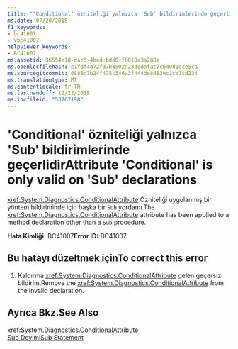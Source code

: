 ```yaml
---
title: "'Conditional' özniteliği yalnızca 'Sub' bildirimlerinde geçerlidir"
ms.date: 07/20/2015
f1_keywords:
- bc41007
- vbc41007
helpviewer_keywords:
- BC41007
ms.assetid: 36554e18-dac6-4bed-bdd0-f0819a3a288e
ms.openlocfilehash: e1fdf4a72f37b4502a23dedafac7c64081ece5ca
ms.sourcegitcommit: 0888d7b24f475c346a3f444de8d83ec1ca7cd234
ms.translationtype: MT
ms.contentlocale: tr-TR
ms.lasthandoff: 12/22/2018
ms.locfileid: "53767198"
---
```

# <a name="attribute-conditional-is-only-valid-on-sub-declarations"></a><span data-ttu-id="2c9ed-102">'Conditional' özniteliği yalnızca 'Sub' bildirimlerinde geçerlidir</span><span class="sxs-lookup"><span data-stu-id="2c9ed-102">Attribute 'Conditional' is only valid on 'Sub' declarations</span></span>
<span data-ttu-id="2c9ed-103"><xref:System.Diagnostics.ConditionalAttribute> Özniteliği uygulanmış bir yöntem bildiriminde için başka bir `Sub` yordamı.</span><span class="sxs-lookup"><span data-stu-id="2c9ed-103">The <xref:System.Diagnostics.ConditionalAttribute> attribute has been applied to a method declaration other than a `Sub` procedure.</span></span>  
  
 <span data-ttu-id="2c9ed-104">**Hata Kimliği:** BC41007</span><span class="sxs-lookup"><span data-stu-id="2c9ed-104">**Error ID:** BC41007</span></span>  
  
## <a name="to-correct-this-error"></a><span data-ttu-id="2c9ed-105">Bu hatayı düzeltmek için</span><span class="sxs-lookup"><span data-stu-id="2c9ed-105">To correct this error</span></span>  
  
1.  <span data-ttu-id="2c9ed-106">Kaldırma <xref:System.Diagnostics.ConditionalAttribute> gelen geçersiz bildirim.</span><span class="sxs-lookup"><span data-stu-id="2c9ed-106">Remove the <xref:System.Diagnostics.ConditionalAttribute> from the invalid declaration.</span></span>  
  
## <a name="see-also"></a><span data-ttu-id="2c9ed-107">Ayrıca Bkz.</span><span class="sxs-lookup"><span data-stu-id="2c9ed-107">See Also</span></span>  
 <xref:System.Diagnostics.ConditionalAttribute>  
 [<span data-ttu-id="2c9ed-108">Sub Deyimi</span><span class="sxs-lookup"><span data-stu-id="2c9ed-108">Sub Statement</span></span>](../../visual-basic/language-reference/statements/sub-statement.md)

